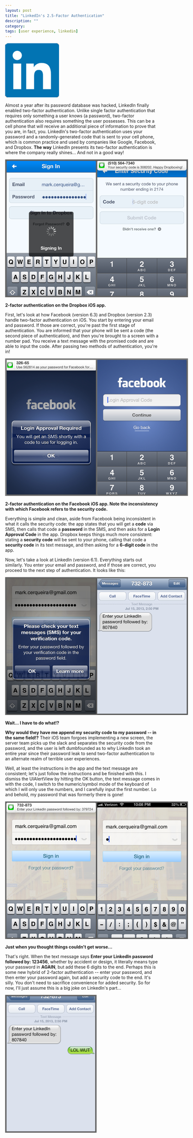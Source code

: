 ```yaml
---
layout: post
title: "LinkedIn's 2.5-Factor Authentication"
description: ""
category: 
tags: [user experience, linkedin]
---
```


<div class="float-image-right">	
  	<img src="/assets/images/posts/2013-07-17/icon.png" alt="LinkedIn for iOS" style="border: 0px;"/> 
  	<p>Almost a year after its password database was hacked, LinkedIn finally enabled two-factor authentication. Unlike single factor authentication that requires only something a user knows (a password), two-factor authentication also requires something the user possesses. This can be a cell phone that will receive an additional piece of information to prove that you are, in fact, you. LinkedIn's two-factor authentication uses your password and a randomly-generated code that is sent to your cell phone, which is common practice and used by companies like Google, Facebook, and Dropbox. <b>The way</b> LinkedIn presents its two-factor authentication is where the company really shines... And not in a good way!</p>
</div>

<!--break-->

<div>
	<img class="rounded-corners" style="max-width: 594px; border: 0px;" src="/assets/images/posts/2013-07-17/dbauth.jpg"/>
	<p class="caption-text"><b>2-factor authentication on the Dropbox iOS app.</b></p>
</div>

First, let's look at how Facebook (version 6.3) and Dropbox (version 2.3) handle two-factor authentication on iOS. You start by entering your email and password. If those are correct, you're past the first stage of authentication. You are informed that your phone will be sent a code (the second piece of authentication), and then you're brought to a screen with a number pad. You receive a text message with the promised code and are able to input the code. After passing two methods of authentication, you're in!

<div>
	<img class="rounded-corners" style="max-width: 594px; border: 0px;" src="/assets/images/posts/2013-07-17/fbauth.jpg"/>
	<p class="caption-text"><b>2-factor authentication on the Facebook iOS app. Note the inconsistency with which Facebook refers to the security code.</b></p>
</div>

Everything is simple and clean, aside from Facebook being inconsistent in what it calls the security code: the app states that you will get a **code** via SMS, then calls that code a **password** in the SMS, and then asks for a **Login Approval Code** in the app. Dropbox keeps things much more consistent: stating a **security code** will be sent to your phone, calling that code a **security code** in its text message, and then asking for a **6-digit code** in the app.

Now, let's take a look at LinkedIn (version 6.1). Everything starts out similarly. You enter your email and password, and if those are correct, you proceed to the next step of authentication. It looks like this:

<div>
	<img class="rounded-corners" style="max-width: 594px; border: 0px;" src="/assets/images/posts/2013-07-17/liauth.jpg"/>
	<p class="caption-text"><b>Wait... I have to do what!?</b></p>
</div>

**Why would they have me append my security code to my password -- in the same field!?** Their iOS team forgoes implementing a new screen, the server team picks up the slack and separates the security code from the password, and the user is left dumbfounded as to why LinkedIn took an entire year since their password leak to send two-factor authentication to an alternate realm of terrible user experiences. 

Well, at least the instructions in the app and the text message are consistent; let's just follow the instructions and be finished with this. I dismiss the UIAlertView by hitting the OK button, the text message comes in with the code, I switch to the numeric/symbol mode of the keyboard of which I will only use the numbers, and I carefully input the first number. Lo and behold, my password that was formerly there is gone!

<div>
	<img class="rounded-corners" style="max-width: 594px; border: 0px;" src="/assets/images/posts/2013-07-17/liauth2.jpg"/>
	<p class="caption-text"><b>Just when you thought things couldn't get worse...</b></p>
</div>

That's right. When the text message says **Enter your LinkedIn password followed by: 123456**, whether by accident or design, it literally means type your password in **AGAIN**, but add these 6 digits to the end. Perhaps this is some new hybrid of 2-factor authentication -- enter your password, and then enter your password again, but add a security code to the end. It's silly. You don't need to sacrifice convenience for added security. So for now, I'll just assume this is a big joke on LinkedIn's part...

<div>
	<img class="rounded-corners" style="max-width: 297px; border: 0px;" src="/assets/images/posts/2013-07-17/liauth3.jpg"/>
</div>